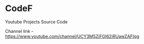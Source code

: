 # CodeF
Youtube Projects Source Code


Channel link - https://www.youtube.com/channel/UCY3M5ZiFGI62iRUawZAFIqg

